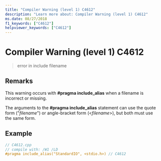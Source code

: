 ```yaml
---
title: "Compiler Warning (level 1) C4612"
description: "Learn more about: Compiler Warning (level 1) C4612"
ms.date: 08/27/2018
f1_keywords: ["C4612"]
helpviewer_keywords: ["C4612"]
---
```

# Compiler Warning (level 1) C4612

> error in include filename

## Remarks

This warning occurs with **#pragma include_alias** when a filename is incorrect or missing.

The arguments to the **#pragma include_alias** statement can use the quote form ("*filename*") or angle-bracket form (\<*filename*>), but both must use the same form.

## Example

```cpp
// C4612.cpp
// compile with: /W1 /LD
#pragma include_alias("StandardIO", <stdio.h>) // C4612
```
